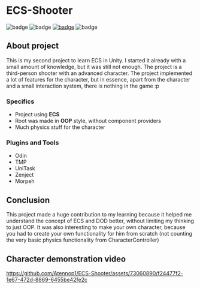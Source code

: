 # ECS-Shooter

![badge](https://img.shields.io/static/v1?label=Language&message=C%23&color=blueviolet&style=for-the-badge)
![badge](https://img.shields.io/static/v1?label=architecture&message=ECS&color=red&style=for-the-badge)
[![badge](https://img.shields.io/static/v1?label=Framework&message=Morpeh&color=blue&style=for-the-badge)](https://github.com/scellecs/morpeh)
![badge](https://img.shields.io/static/v1?label=engine&message=Unity&color=black&style=for-the-badge)

## About project

This is my second project to learn ECS in Unity. I started it already with a small amount of knowledge, but it was still not enough. The project is a third-person shooter with an advanced character. The project implemented a lot of features for the character, but in essence, apart from the character and a small interaction system, there is nothing in the game :p

### Specifics
- Project using **ECS**
- Root was made in **OOP** style, without component providers
- Much physics stuff for the character

### Plugins and Tools
- Odin
- TMP
- UniTask
- Zenject
- Morpeh

## Conclusion

This project made a huge contribution to my learning because it helped me understand the concept of ECS and DOD better, without limiting my thinking to just OOP. It was also interesting to make your own character, because you had to create your own functionality for him from scratch (not counting the very basic physics functionality from CharacterController)

## Character demonstration video

https://github.com/Atennop1/ECS-Shooter/assets/73060890/f24477f2-1e67-472d-8869-6455be42fe2c

